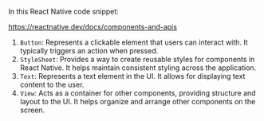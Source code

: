 In this React Native code snippet:


https://reactnative.dev/docs/components-and-apis			

1. `Button`: Represents a clickable element that users can interact with. It typically triggers an action when pressed.
2. `StyleSheet`: Provides a way to create reusable styles for components in React Native. It helps maintain consistent styling across the application.
3. `Text`: Represents a text element in the UI. It allows for displaying text content to the user.
4. `View`: Acts as a container for other components, providing structure and layout to the UI. It helps organize and arrange other components on the screen.
